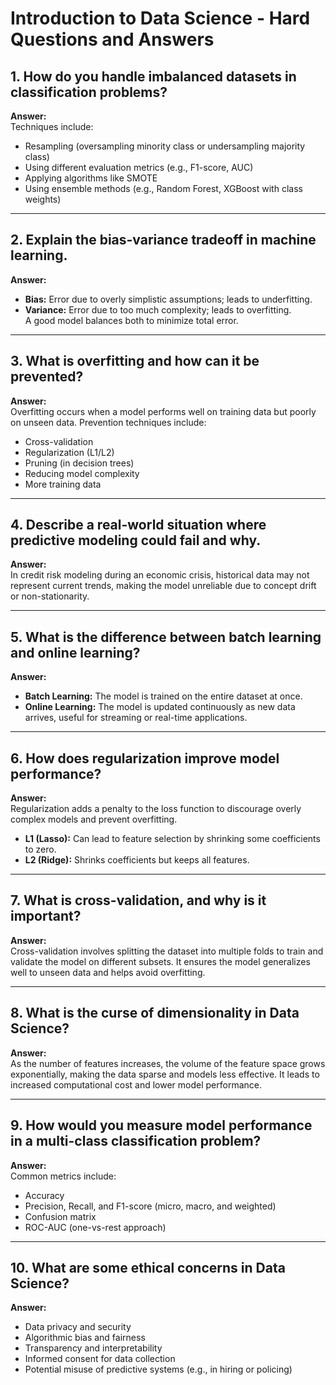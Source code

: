 # Introduction to Data Science - Hard Questions and Answers

## 1. How do you handle imbalanced datasets in classification problems?
**Answer:**  
Techniques include:
- Resampling (oversampling minority class or undersampling majority class)  
- Using different evaluation metrics (e.g., F1-score, AUC)  
- Applying algorithms like SMOTE  
- Using ensemble methods (e.g., Random Forest, XGBoost with class weights)

---

## 2. Explain the bias-variance tradeoff in machine learning.
**Answer:**  
- **Bias:** Error due to overly simplistic assumptions; leads to underfitting.  
- **Variance:** Error due to too much complexity; leads to overfitting.  
A good model balances both to minimize total error.

---

## 3. What is overfitting and how can it be prevented?
**Answer:**  
Overfitting occurs when a model performs well on training data but poorly on unseen data. Prevention techniques include:
- Cross-validation  
- Regularization (L1/L2)  
- Pruning (in decision trees)  
- Reducing model complexity  
- More training data

---

## 4. Describe a real-world situation where predictive modeling could fail and why.
**Answer:**  
In credit risk modeling during an economic crisis, historical data may not represent current trends, making the model unreliable due to concept drift or non-stationarity.

---

## 5. What is the difference between batch learning and online learning?
**Answer:**  
- **Batch Learning:** The model is trained on the entire dataset at once.  
- **Online Learning:** The model is updated continuously as new data arrives, useful for streaming or real-time applications.

---

## 6. How does regularization improve model performance?
**Answer:**  
Regularization adds a penalty to the loss function to discourage overly complex models and prevent overfitting.  
- **L1 (Lasso):** Can lead to feature selection by shrinking some coefficients to zero.  
- **L2 (Ridge):** Shrinks coefficients but keeps all features.

---

## 7. What is cross-validation, and why is it important?
**Answer:**  
Cross-validation involves splitting the dataset into multiple folds to train and validate the model on different subsets. It ensures the model generalizes well to unseen data and helps avoid overfitting.

---

## 8. What is the curse of dimensionality in Data Science?
**Answer:**  
As the number of features increases, the volume of the feature space grows exponentially, making the data sparse and models less effective. It leads to increased computational cost and lower model performance.

---

## 9. How would you measure model performance in a multi-class classification problem?
**Answer:**  
Common metrics include:
- Accuracy  
- Precision, Recall, and F1-score (micro, macro, and weighted)  
- Confusion matrix  
- ROC-AUC (one-vs-rest approach)

---

## 10. What are some ethical concerns in Data Science?
**Answer:**  
- Data privacy and security  
- Algorithmic bias and fairness  
- Transparency and interpretability  
- Informed consent for data collection  
- Potential misuse of predictive systems (e.g., in hiring or policing)
